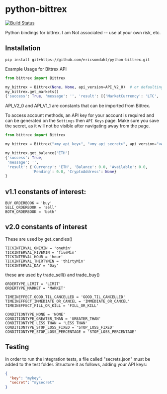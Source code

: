 python-bittrex  
==============

[![Build Status](https://travis-ci.org/ericsomdahl/python-bittrex.svg?branch=master)](https://travis-ci.org/ericsomdahl/python-bittrex)

Python bindings for bittrex.  I am Not associated -- use at your own risk, etc.


Installation
-------------
`pip install git+https://github.com/ericsomdahl/python-bittrex.git`


Example Usage for Bittrex API

```python
from bittrex import Bittrex

my_bittrex = Bittrex(None, None, api_version=API_V2_0)  # or defaulting to v1.1 as Bittrex(None, None)
my_bittrex.get_markets()
{'success': True, 'message': '', 'result': [{'MarketCurrency': 'LTC', ...
```

API_V2_0 and API_V1_1 are constants that can be imported from Bittrex.

To access account methods, an API key for your account is required and can be 
generated on the `Settings` then `API Keys` page. 
Make sure you save the secret, as it will not be visible 
after navigating away from the page. 

```python
from bittrex import Bittrex

my_bittrex = Bittrex("<my_api_key>", "<my_api_secret>", api_version="<API_V1_1> or <API_V2_0>")

my_bittrex.get_balance('ETH')
{'success': True, 
 'message': '',
 'result': {'Currency': 'ETH', 'Balance': 0.0, 'Available': 0.0, 
            'Pending': 0.0, 'CryptoAddress': None}
}
```

v1.1 constants of interest:
---
```
BUY_ORDERBOOK = 'buy'
SELL_ORDERBOOK = 'sell'
BOTH_ORDERBOOK = 'both'
```

v2.0 constants of interest
---
These are used by get_candles()
```
TICKINTERVAL_ONEMIN = 'oneMin'
TICKINTERVAL_FIVEMIN = 'fiveMin'
TICKINTERVAL_HOUR = 'hour'
TICKINTERVAL_THIRTYMIN = 'thirtyMin'
TICKINTERVAL_DAY = 'Day'
```
these are used by trade_sell() and trade_buy()
```
ORDERTYPE_LIMIT = 'LIMIT'
ORDERTYPE_MARKET = 'MARKET'

TIMEINEFFECT_GOOD_TIL_CANCELLED = 'GOOD_TIL_CANCELLED'
TIMEINEFFECT_IMMEDIATE_OR_CANCEL = 'IMMEDIATE_OR_CANCEL'
TIMEINEFFECT_FILL_OR_KILL = 'FILL_OR_KILL'

CONDITIONTYPE_NONE = 'NONE'
CONDITIONTYPE_GREATER_THAN = 'GREATER_THAN'
CONDITIONTYPE_LESS_THAN = 'LESS_THAN'
CONDITIONTYPE_STOP_LOSS_FIXED = 'STOP_LOSS_FIXED'
CONDITIONTYPE_STOP_LOSS_PERCENTAGE = 'STOP_LOSS_PERCENTAGE'
```

Testing
-------


In order to run the integration tests, a file called "secrets.json" must be added to the test folder.
Structure it as follows, adding your API keys:

```json
{
  "key": "mykey",
  "secret": "mysecret"
}
```
